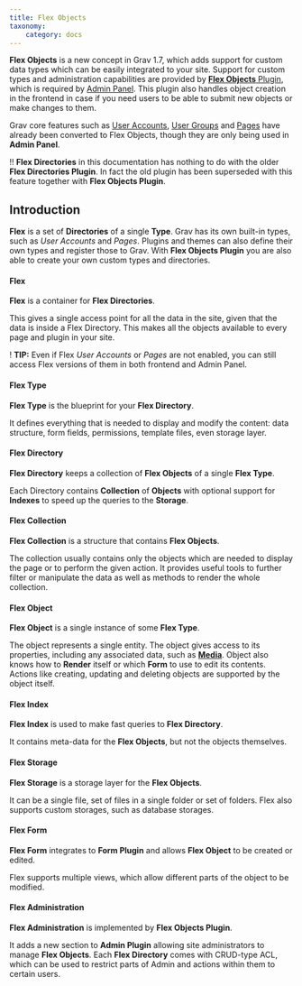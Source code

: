 ```yaml
---
title: Flex Objects
taxonomy:
    category: docs
---
```


**Flex Objects** is a new concept in Grav 1.7, which adds support for custom data types which can be easily integrated to your site. Support for custom types and administration capabilities are provided by [**Flex Objects** Plugin](https://github.com/trilbymedia/grav-plugin-flex-objects), which is required by [Admin Panel](/admin-panel). This plugin also handles object creation in the frontend in case if you need users to be able to submit new objects or make changes to them.

Grav core features such as [User Accounts](/admin-panel/accounts/users), [User Groups](/admin-panel/accounts/groups) and [Pages](/admin-panel/page) have already been converted to Flex Objects, though they are only being used in **Admin Panel**.

!! **Flex Directories** in this documentation has nothing to do with the older **Flex Directories Plugin**. In fact the old plugin has been superseded with this feature together with **Flex Objects Plugin**.

## Introduction

**Flex** is a set of **Directories** of a single **Type**. Grav has its own built-in types, such as *User Accounts* and *Pages*. Plugins and themes can also define their own types and register those to Grav. With **Flex Objects Plugin** you are also able to create your own custom types and directories.


#### Flex

**Flex** is a container for **Flex Directories**.

This gives a single access point for all the data in the site, given that the data is inside a Flex Directory. This makes all the objects available to every page and plugin in your site.

! **TIP:** Even if Flex *User Accounts* or *Pages* are not enabled, you can still access Flex versions of them in both frontend and Admin Panel.

#### Flex Type

**Flex Type** is the blueprint for your **Flex Directory**.

It defines everything that is needed to display and modify the content: data structure, form fields, permissions, template files, even storage layer.

#### Flex Directory

**Flex Directory** keeps a collection of **Flex Objects** of a single **Flex Type**.

Each Directory contains **Collection** of **Objects** with optional support for **Indexes** to speed up the queries to the **Storage**.

#### Flex Collection

**Flex Collection** is a structure that contains **Flex Objects**.

The collection usually contains only the objects which are needed to display the page or to perform the given action. It provides useful tools to further filter or manipulate the data as well as methods to render the whole collection.

#### Flex Object

**Flex Object** is a single instance of some **Flex Type**.

The object represents a single entity. The object gives access to its properties, including any associated data, such as **[Media](/content/media)**. Object also knows how to **Render** itself or which **Form** to use to edit its contents. Actions like creating, updating and deleting objects are supported by the object itself.

#### Flex Index

**Flex Index** is used to make fast queries to **Flex Directory**.

It contains meta-data for the **Flex Objects**, but not the objects themselves.

#### Flex Storage

**Flex Storage** is a storage layer for the **Flex Objects**.

It can be a single file, set of files in a single folder or set of folders. Flex also supports custom storages, such as database storages.

#### Flex Form

**Flex Form** integrates to **Form Plugin** and allows **Flex Object** to be created or edited.

Flex supports multiple views, which allow different parts of the object to be modified.

#### Flex Administration ####

**Flex Administration** is implemented by **Flex Objects Plugin**.

It adds a new section to **Admin Plugin** allowing site administrators to manage **Flex Objects**. Each **Flex Directory** comes with CRUD-type ACL, which can be used to restrict parts of Admin and actions within them to certain users.
